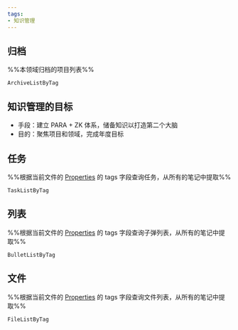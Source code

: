 ```yaml
---
tags: 
- 知识管理
---
```


## 归档
%%本领域归档的项目列表%%
```PeriodicPARA
ArchiveListByTag
```
## 知识管理的目标
- 手段：建立 PARA + ZK 体系，储备知识以打造第二个大脑
- 目的：聚焦项目和领域，完成年度目标

## 任务
%%根据当前文件的 [Properties](https://help.obsidian.md/Editing+and+formatting/Properties) 的 tags 字段查询任务，从所有的笔记中提取%%
```PeriodicPARA
TaskListByTag
```

## 列表
%%根据当前文件的 [Properties](https://help.obsidian.md/Editing+and+formatting/Properties) 的 tags 字段查询子弹列表，从所有的笔记中提取%%
```PeriodicPARA
BulletListByTag
```

## 文件
%%根据当前文件的 [Properties](https://help.obsidian.md/Editing+and+formatting/Properties) 的 tags 字段查询文件列表，从所有的笔记中提取%%
```PeriodicPARA
FileListByTag
```